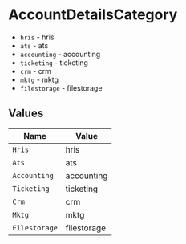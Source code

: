 # AccountDetailsCategory

* `hris` - hris
* `ats` - ats
* `accounting` - accounting
* `ticketing` - ticketing
* `crm` - crm
* `mktg` - mktg
* `filestorage` - filestorage


## Values

| Name          | Value         |
| ------------- | ------------- |
| `Hris`        | hris          |
| `Ats`         | ats           |
| `Accounting`  | accounting    |
| `Ticketing`   | ticketing     |
| `Crm`         | crm           |
| `Mktg`        | mktg          |
| `Filestorage` | filestorage   |